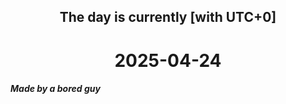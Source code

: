 <h2 align=center>The day is currently [with UTC+0]</h2>
<h1 align=center><!--TIME BEGIN-->2025-04-24<!--TIME END--></h1>
<h5>Made by a bored guy</h5>
